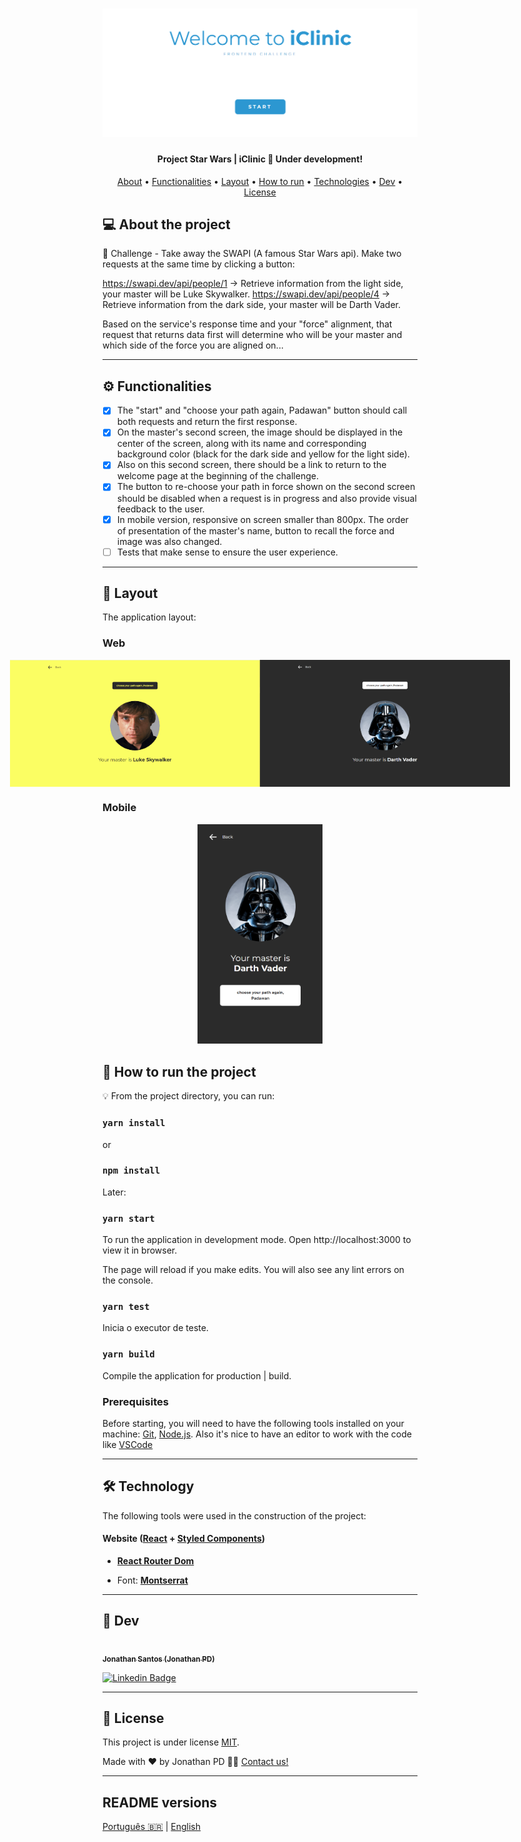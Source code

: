 
<h1 align="center">
    <img alt="Projeto_Jonthan" title="#Projeto_Jonthan" src="./src/img/capa_github.png" />
</h1>

<h4 align="center"> 
	Project Star Wars | iClinic 🚀 Under development!
</h4>

<p align="center">
 <a href="#-about-the-project">About</a> •
 <a href="#user-content-️-functionalities">Functionalities</a> •
 <a href="#-layout">Layout</a> • 
 <a href="#user-content-️-how-to-run">How to run</a> • 
 <a href="#user-content-️-technologies">Technologies</a> • 
 <a href="#-dev">Dev</a> • 
 <a href="#user-content--license">License</a>
</p>

## 💻 About the project

🚀 Challenge - Take away the SWAPI (A famous Star Wars api). Make two requests at the same time by clicking a button:

https://swapi.dev/api/people/1 -> Retrieve information from the light side, your master will be Luke Skywalker.
https://swapi.dev/api/people/4 -> Retrieve information from the dark side, your master will be Darth Vader.

Based on the service's response time and your "force" alignment, that request that returns data first will determine who will be your master and which side of the force you are aligned on...

---

## ⚙️ Functionalities

- [x] The "start" and "choose your path again, Padawan" button should call both requests and return the first response.
- [x] On the master's second screen, the image should be displayed in the center of the screen, along with its name and corresponding background color (black for the dark side and yellow for the light side).
- [x] Also on this second screen, there should be a link to return to the welcome page at the beginning of the challenge.
- [x] The button to re-choose your path in force shown on the second screen should be disabled when a request is in progress and also provide visual feedback to the user.
- [x] In mobile version, responsive on screen smaller than 800px. The order of presentation of the master's name, button to recall the force and image was also changed.
- [ ] Tests that make sense to ensure the user experience.

---

## 🎨 Layout

The application layout:

### Web

<p align="center" style="display: flex; align-items: flex-start; justify-content: center;">
<img alt="Luka" src="./src/img/result_luke.png" width="400px">
<img alt="Darth" src="./src/img/result_darth.png" width="400px">
</p>

### Mobile

<p align="center">
  <img alt="Projeto_Jonthan" title="#Projeto_Jonthan" src="./src/img/result_mobile.png" width="200px">
  </p

---

## 🚀 How to run the project

💡 From the project directory, you can run:

### `yarn install` 
or
### `npm install`

Later:

### `yarn start`
To run the application in development mode.
Open http://localhost:3000 to view it in browser.

The page will reload if you make edits.
You will also see any lint errors on the console.

### `yarn test`
Inicia o executor de teste.

### `yarn build`
Compile the application for production | build.

### Prerequisites

Before starting, you will need to have the following tools installed on your machine:
[Git](https://git-scm.com), [Node.js](https://nodejs.org/en/).
Also it's nice to have an editor to work with the code like [VSCode](https://code.visualstudio.com/)

---

## 🛠 Technology

The following tools were used in the construction of the project:

#### **Website**  ([React](https://reactjs.org/)  +  [Styled Components](https://styled-components.com/))

- **[React Router Dom](https://www.npmjs.com/package/react-router-dom)**

- Font:  **[Montserrat](https://fonts.google.com/specimen/Montserrat)**

---

## 🦸 Dev

<a href="https://www.linkedin.com/in/jonathanpd/">
 <img style="border-radius: 50%;" src="https://avatars.githubusercontent.com/u/34203527?v=4" width="100px;" alt=""/>
 <br />
 <sub><b>Jonathan Santos (Jonathan PD)</b></sub></a>
 <br />

[![Linkedin Badge](https://img.shields.io/badge/-Jonathan-blue?style=flat-square&logo=Linkedin&logoColor=white&link=https://www.linkedin.com/in/jonathanpd/)](https://www.linkedin.com/in/jonathanpd/) 

---

## 📝 License

This project is under license [MIT](./LICENSE).

Made with ❤️ by Jonathan PD 👋🏽 [Contact us!](https://www.linkedin.com/in/jonathanpd/)

---

##  README versions

[Português 🇧🇷](./README.md)  |  [English](./README-en.md)